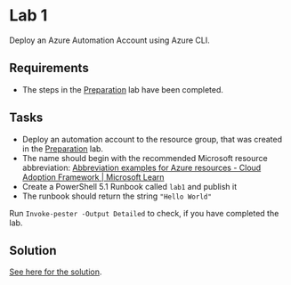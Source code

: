 # Lab 1

Deploy an Azure Automation Account using Azure CLI.

## Requirements

- The steps in the [Preparation](../0-preparation/README.md) lab have been completed.

## Tasks

- Deploy an automation account to the resource group, that was created in the [Preparation](../0-preparation/README.md) lab.
- The name should begin with the recommended Microsoft resource abbreviation: [Abbreviation examples for Azure resources - Cloud Adoption Framework | Microsoft Learn](https://learn.microsoft.com/en-us/azure/cloud-adoption-framework/ready/azure-best-practices/resource-abbreviations)
- Create a PowerShell 5.1 Runbook called `lab1` and publish it
- The runbook should return the string `"Hello World"`

Run `Invoke-pester -Output Detailed` to check, if you have completed the lab.

## Solution

[See here for the solution](solution/README.md).